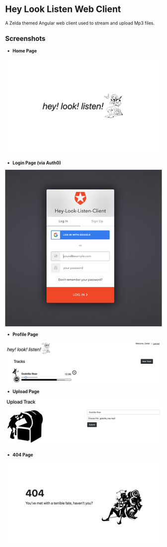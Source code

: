 # Hey Look Listen Web Client

A Zelda themed Angular web client used to stream and upload Mp3 files.

## Screenshots

* **Home Page**

![Home Page](/docs/pics/Home-Page.png)

* **Login Page (via Auth0)**

![Login Page](/docs/pics/Login-Page.png)

* **Profile Page**

![Profile Page](/docs/pics/Profile-Page.png)

* **Upload Page**

![Upload Page](/docs/pics/Upload-Page.png)

* **404 Page**

![404 Page](/docs/pics/404-Page.png)
